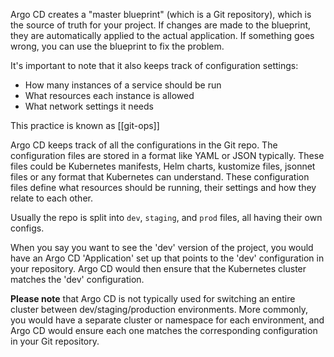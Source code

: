 Argo CD creates a "master blueprint" (which is a Git repository), which is the source of truth for your project. If changes are made to the blueprint, they are automatically applied to the actual application. If something goes wrong, you can use the blueprint to fix the problem.

It's important to note that it also keeps track of configuration settings:
- How many instances of a service should be run
- What resources each instance is allowed
- What network settings it needs

This practice is known as [[git-ops]]

Argo CD keeps track of all the configurations in the Git repo. The configuration files are stored in a format like YAML or JSON typically. These files could be Kubernetes manifests, Helm charts, kustomize files, jsonnet files or any format that Kubernetes can understand. These configuration files define what resources should be running, their settings and how they relate to each other.

Usually the repo is split into `dev`, `staging`, and `prod` files, all having their own configs.

When you say you want to see the 'dev' version of the project, you would have an Argo CD 'Application' set up that points to the 'dev' configuration in your repository. Argo CD would then ensure that the Kubernetes cluster matches the 'dev' configuration.

**Please note** that Argo CD is not typically used for switching an entire cluster between dev/staging/production environments. More commonly, you would have a separate cluster or namespace for each environment, and Argo CD would ensure each one matches the corresponding configuration in your Git repository.